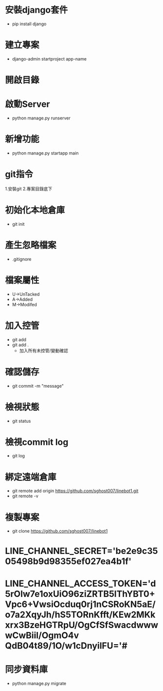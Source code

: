 # 安裝django套件
- pip install django


# 建立專案
- django-admin startproject app-name

# 開啟目錄 

# 啟動Server
- python manage.py runserver


# 新增功能
- python manage.py startapp main

# git指令
1.安裝git
2.專案目錄底下

# 初始化本地倉庫  
- git init

# 產生忽略檔案
- .gitignore

# 檔案屬性
- U->UnTacked
- A->Added
- M->Modifed

# 加入控管
- git add <filename>
- git add .
	-  加入所有未控管/變動確認

# 確認儲存
- git commit -m "message" 

# 檢視狀態
- git status

# 檢視commit log 
- git log

# 綁定遠端倉庫 
- git remote add origin https://github.com/sghost007/linebot1.git
- git remote -v

# 複製專案
- git clone https://github.com/sghost007/linebot1

# LINE_CHANNEL_SECRET='be2e9c3505498b9d98355ef027ea4b1f'
# LINE_CHANNEL_ACCESS_TOKEN='d5rOIw7e1oxUiO96ziZRTB5lThYBT0+Vpc6+VwsiOcduq0rj1nCSRoKN5aE/o7a2XqyJh/hS5TORnKfft/KEw2MKkxrx3BzeHGTRpU/OgCfSfSwacdwwwwCwBiil/OgmO4v QdB04t89/1O/w1cDnyilFU='#

# 同步資料庫
- python manage.py migrate

